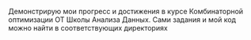Демонстрирую мои прогресс и достижения в курсе Комбинаторной оптимизации ОТ Школы Анализа Данных.
Сами задания и мой код можно найти в соответствующих директориях
